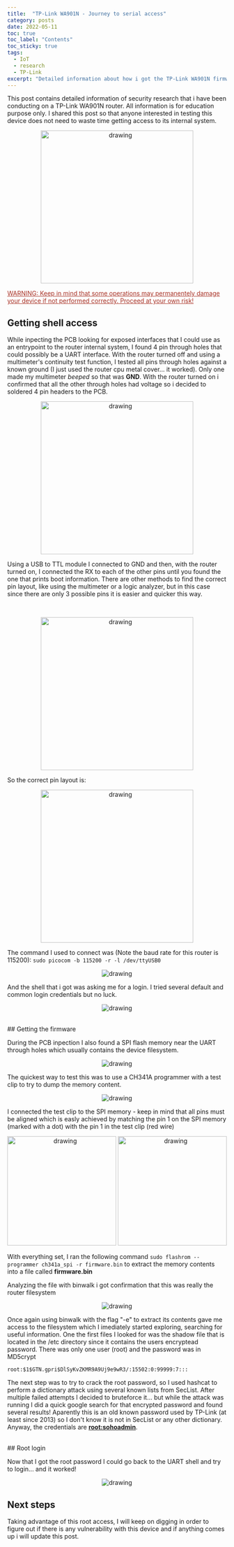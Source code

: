 ```yaml
---
title:  "TP-Link WA901N - Journey to serial access"
category: posts
date: 2022-05-11
toc: true
toc_label: "Contents"
toc_sticky: true
tags:
  - IoT
  - research
  - TP-Link 
excerpt: "Detailed information about how i got the TP-Link WA901N firmware and ultimately got shell access through the UART interface"
---
```


This post contains detailed information of security research that i have been conducting on a TP-Link WA901N router. All information is for education purpose only. I shared this post so that anyone interested in testing this device does not need to waste time getting access to its internal system.


<p align="center">
    <img src="/images/tplink_wa901n/tplink_wa901n.png" alt="drawing" width="350"/>
</p>

<span style="color:#A93226; text-decoration: underline">WARNING: Keep in mind that some operations may permanentely damage your device if not performed correctly. Proceed at your own risk!</span>

## Getting shell access

While inpecting the PCB looking for exposed interfaces that I could use as an entrypoint to the router internal system, I found 4 pin through holes that could possibly be a UART interface. With the router turned off and using a multimeter's continuity test function, I tested all pins through holes against a known ground (I just used the router cpu metal cover... it worked). Only one made my multimeter *beeped* so that was **GND**.
With the router turned on i confirmed that all the other through holes had voltage so i decided to soldered 4 pin headers to the PCB.
<br>
<p align="center">
    <img src="/images/tplink_wa901n/pins_soldiered_pcb.jpg" alt="drawing" width="350"/>
</p>

Using a USB to TTL module I connected to GND and then, with the router turned on, I connected the RX to each of the other pins until you found the one that prints boot information. There are other methods to find the correct pin layout, like using the multimeter or a logic analyzer, but in this case since there are only 3 possible pins it is easier and quicker this way.

<br>
<p align="center">
    <img src="/images/tplink_wa901n/IMG_2873.jpg" alt="drawing" width="350"/>
</p>

So the correct pin layout is:
<br>
<p align="center">
    <img src="/images/tplink_wa901n/uart_pin_layout.png" alt="drawing" width="350"/>
</p>

The command I used to connect was (Note the baud rate for this router is 115200): `sudo picocom -b 115200 -r -l /dev/ttyUSB0`


<p align="center">
    <img src="/images/tplink_wa901n/booting_uart.png" alt="drawing"/>
</p>

And the shell that i got was asking me for a login. I tried several default and common login credentials but no luck.

<p align="center">
    <img src="/images/tplink_wa901n/uart_shell_login.png" alt="drawing"/>
</p>


<br>
## Getting the firmware

During the PCB inpection I also found a SPI flash memory near the UART through holes which usually contains the device filesystem. 
<p align="center">
    <img src="/images/tplink_wa901n/spi_memory.png" alt="drawing"/>
</p>

The quickest way to test this was to use a CH341A programmer with a test clip to try to dump the memory content.

<p align="center">
    <img src="/images/tplink_wa901n/IMG_2875.JPG" alt="drawing"/>
</p>

I connected the test clip to the SPI memory - keep in mind that all pins must be aligned which is easly achieved by matching the pin 1 on the SPI memory (marked with a dot) with the pin 1 in the test clip (red wire)

<p align="center">
    <img src="/images/tplink_wa901n/winbond_pin1.png" alt="drawing" width="250"/>
    <img src="/images/tplink_wa901n/dumping_memory.JPG" alt="drawing" width="250"/>
</p>


With everything set, I ran the following command `sudo flashrom --programmer ch341a_spi -r firmware.bin` to extract the memory contents into a file called **firmware.bin**

Analyzing the file with binwalk i got confirmation that this was really the router filesystem
<p align="center">
    <img src="/images/tplink_wa901n/binwalk.png" alt="drawing"/>
</p>

Once again using binwalk with the flag  "-e" to extract its contents gave me access to the filesystem which I imediately started exploring, searching for useful information. One the first files I looked for was the shadow file that is located in the /etc directory since it contains the users encryptead password. There was only one user (root) and the password was in MD5crypt 

    root:$1$GTN.gpri$DlSyKvZKMR9A9Uj9e9wR3/:15502:0:99999:7:::

The next step was to try to crack the root password, so I used hashcat to perform a dictionary attack using several known lists from SecList.
After multiple failed attempts I decided to bruteforce it... but while the attack was running I did a quick google search for that encrypted password and found several results! Aparently this is an old known password used by TP-Link (at least since 2013) so I don't know it is not in SecList or any other dictionary.
Anyway, the credentials are **<u>root:sohoadmin</u>**.

<br>
## Root login

Now that I got the root password I could go back to the UART shell and try to login... and it worked!
<p align="center">
    <img src="/images/tplink_wa901n/shell_access.png" alt="drawing"/>
</p>



## Next steps
Taking advantage of this root access, I will keep on digging in order to figure out if there is any vulnerability with this device and if anything comes up i will update this post. 

